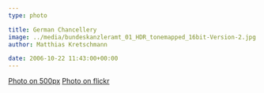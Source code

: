 ```yaml
---
type: photo

title: German Chancellery
image: ../media/bundeskanzleramt_01_HDR_tonemapped_16bit-Version-2.jpg
author: Matthias Kretschmann

date: 2006-10-22 11:43:00+00:00
---
```


[Photo on 500px](http://500px.com/photo/5650652) [Photo on flickr](http://www.flickr.com/photos/krema/6967670015)
